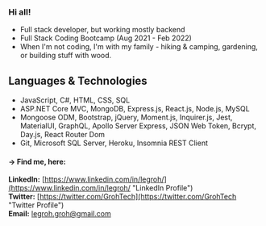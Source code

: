 ### Hi all!

- Full stack developer, but working mostly backend
- Full Stack Coding Bootcamp (Aug 2021 - Feb 2022)
- When I'm not coding, I'm with my family - hiking &amp; camping, gardening, or building stuff with wood.


## Languages & Technologies
- JavaScript, C#, HTML, CSS, SQL
- ASP.NET Core MVC, MongoDB, Express.js, React.js, Node.js, MySQL
- Mongoose ODM, Bootstrap, jQuery, Moment.js, Inquirer.js, Jest, MaterialUI, GraphQL, Apollo Server Express, JSON Web Token, Bcrypt, Day.js, React Router Dom
- Git, Microsoft SQL Server, Heroku, Insomnia REST Client

 
#### &#8594; Find me, here:<br/>
**LinkedIn:** [https://www.linkedin.com/in/legroh/](https://www.linkedin.com/in/legroh/ "LinkedIn Profile")<br/> 
**Twitter:** [https://twitter.com/GrohTech](https://twitter.com/GrohTech "Twitter Profile")<br/>
**Email:** [legroh.groh@gmail.com](legroh.groh@gmail.com "email address")<br/>
